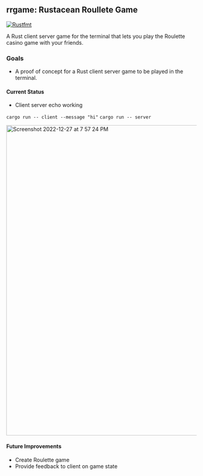 ## rrgame: Rustacean Roullete Game
[![Rustfmt](https://github.com/noahgift/rust-multiplayer-roulette-game/actions/workflows/rustfmt.yml/badge.svg)](https://github.com/noahgift/rust-multiplayer-roulette-game/actions/workflows/rustfmt.yml)


A Rust client server game for the terminal that lets you play the Roulette casino game with your friends.

### Goals

* A proof of concept for a Rust client server game to be played in the terminal.

#### Current Status

* Client server echo working

`cargo run -- client --message "hi"`
`cargo run -- server`

<img width="822" alt="Screenshot 2022-12-27 at 7 57 24 PM" src="https://user-images.githubusercontent.com/58792/209741364-3fcdef36-7dbc-4252-b34a-fb356152554a.png">


#### Future Improvements

* Create Roulette game
* Provide feedback to client on game state